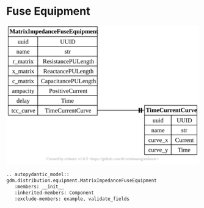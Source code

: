 # Fuse Equipment

[![](../../models/MatrixImpedanceFuseEquipment.svg)](../../models/MatrixImpedanceFuseEquipment.svg)

```{eval-rst}
.. autopydantic_model:: gdm.distribution.equipment.MatrixImpedanceFuseEquipment
   :members: __init__
   :inherited-members: Component
   :exclude-members: example, validate_fields
```